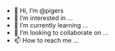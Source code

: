 - 👋 Hi, I’m @pigers
- 👀 I’m interested in ...
- 🌱 I’m currently learning ...
- 💞️ I’m looking to collaborate on ...
- 📫 How to reach me ...

<!---
pigers/pigers is a ✨ special ✨ repository because its `README.md` (this file) appears on your GitHub profile.
You can click the Preview link to take a look at your changes.
--->
